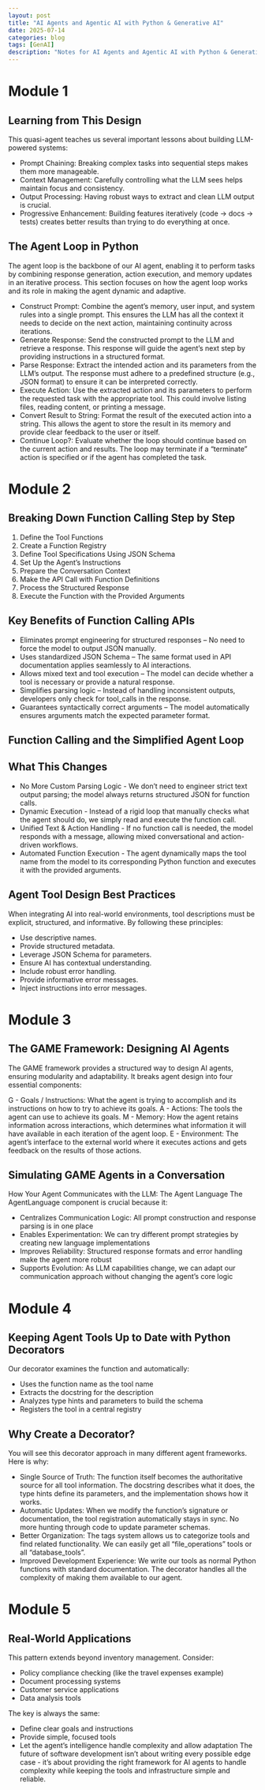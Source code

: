 ```yaml
---
layout: post
title: "AI Agents and Agentic AI with Python & Generative AI"
date: 2025-07-14
categories: blog
tags: [GenAI]
description: "Notes for AI Agents and Agentic AI with Python & Generative AI"
---
```


# **Module 1**
## **Learning from This Design**
This quasi-agent teaches us several important lessons about building LLM-powered systems:
- Prompt Chaining: Breaking complex tasks into sequential steps makes them more manageable.
- Context Management: Carefully controlling what the LLM sees helps maintain focus and consistency.
- Output Processing: Having robust ways to extract and clean LLM output is crucial.
- Progressive Enhancement: Building features iteratively (code → docs → tests) creates better results than trying to do everything at once.

## **The Agent Loop in Python**
The agent loop is the backbone of our AI agent, enabling it to perform tasks by combining response generation, action execution, and memory updates in an iterative process. This section focuses on how the agent loop works and its role in making the agent dynamic and adaptive.
- Construct Prompt: Combine the agent’s memory, user input, and system rules into a single prompt. This ensures the LLM has all the context it needs to decide on the next action, maintaining continuity across iterations.
- Generate Response: Send the constructed prompt to the LLM and retrieve a response. This response will guide the agent’s next step by providing instructions in a structured format.
- Parse Response: Extract the intended action and its parameters from the LLM’s output. The response must adhere to a predefined structure (e.g., JSON format) to ensure it can be interpreted correctly.
- Execute Action: Use the extracted action and its parameters to perform the requested task with the appropriate tool. This could involve listing files, reading content, or printing a message.
- Convert Result to String: Format the result of the executed action into a string. This allows the agent to store the result in its memory and provide clear feedback to the user or itself.
- Continue Loop?: Evaluate whether the loop should continue based on the current action and results. The loop may terminate if a “terminate” action is specified or if the agent has completed the task.


# **Module 2**

## **Breaking Down Function Calling Step by Step**
1. Define the Tool Functions
2. Create a Function Registry
3. Define Tool Specifications Using JSON Schema
4. Set Up the Agent’s Instructions
5. Prepare the Conversation Context
6. Make the API Call with Function Definitions
7. Process the Structured Response
8. Execute the Function with the Provided Arguments

## **Key Benefits of Function Calling APIs**
- Eliminates prompt engineering for structured responses – No need to force the model to output JSON manually.
- Uses standardized JSON Schema – The same format used in API documentation applies seamlessly to AI interactions.
- Allows mixed text and tool execution – The model can decide whether a tool is necessary or provide a natural response.
- Simplifies parsing logic – Instead of handling inconsistent outputs, developers only check for tool_calls in the response.
- Guarantees syntactically correct arguments – The model automatically ensures arguments match the expected parameter format.

## **Function Calling and the Simplified Agent Loop**

## **What This Changes**
- No More Custom Parsing Logic - We don’t need to engineer strict text output parsing; the model always returns structured JSON for function calls.
- Dynamic Execution - Instead of a rigid loop that manually checks what the agent should do, we simply read and execute the function call.
- Unified Text & Action Handling - If no function call is needed, the model responds with a message, allowing mixed conversational and action-driven workflows.
- Automated Function Execution - The agent dynamically maps the tool name from the model to its corresponding Python function and executes it with the provided arguments.

## **Agent Tool Design Best Practices**
When integrating AI into real-world environments, tool descriptions must be explicit, structured, and informative. By following these principles:
- Use descriptive names.
- Provide structured metadata.
- Leverage JSON Schema for parameters.
- Ensure AI has contextual understanding.
- Include robust error handling.
- Provide informative error messages.
- Inject instructions into error messages.

# **Module 3**
## **The GAME Framework: Designing AI Agents**
The GAME framework provides a structured way to design AI agents, ensuring modularity and adaptability. It breaks agent design into four essential components:

G - Goals / Instructions: What the agent is trying to accomplish and its instructions on how to try to achieve its goals.
A - Actions: The tools the agent can use to achieve its goals.
M - Memory: How the agent retains information across interactions, which determines what information it will have available in each iteration of the agent loop.
E - Environment: The agent’s interface to the external world where it executes actions and gets feedback on the results of those actions.

## **Simulating GAME Agents in a Conversation**
How Your Agent Communicates with the LLM: The Agent Language
The AgentLanguage component is crucial because it:
- Centralizes Communication Logic: All prompt construction and response parsing is in one place
- Enables Experimentation: We can try different prompt strategies by creating new language implementations
- Improves Reliability: Structured response formats and error handling make the agent more robust
- Supports Evolution: As LLM capabilities change, we can adapt our communication approach without changing the agent’s core logic

# **Module 4**
## **Keeping Agent Tools Up to Date with Python Decorators**
Our decorator examines the function and automatically:
- Uses the function name as the tool name
- Extracts the docstring for the description
- Analyzes type hints and parameters to build the schema
- Registers the tool in a central registry

## **Why Create a Decorator?**
You will see this decorator approach in many different agent frameworks. Here is why:
- Single Source of Truth: The function itself becomes the authoritative source for all tool information. The docstring describes what it does, the type hints define its parameters, and the implementation shows how it works.
- Automatic Updates: When we modify the function’s signature or documentation, the tool registration automatically stays in sync. No more hunting through code to update parameter schemas.
- Better Organization: The tags system allows us to categorize tools and find related functionality. We can easily get all “file_operations” tools or all “database_tools”.
- Improved Development Experience: We write our tools as normal Python functions with standard documentation. The decorator handles all the complexity of making them available to our agent.

# **Module 5**
## **Real-World Applications**
This pattern extends beyond inventory management. Consider:
- Policy compliance checking (like the travel expenses example)
- Document processing systems
- Customer service applications
- Data analysis tools

The key is always the same:
- Define clear goals and instructions
- Provide simple, focused tools
- Let the agent’s intelligence handle complexity and allow adaptation
The future of software development isn’t about writing every possible edge case - it’s about providing the right framework for AI agents to handle complexity while keeping the tools and infrastructure simple and reliable.